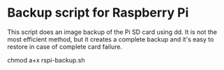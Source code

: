 # Backup script for Raspberry Pi
This script does an image backup of the Pi SD card using dd. It is not the most efficient method, but it creates a complete backup and it's easy to restore in case of complete card failure.

chmod a+x rspi-backup.sh
